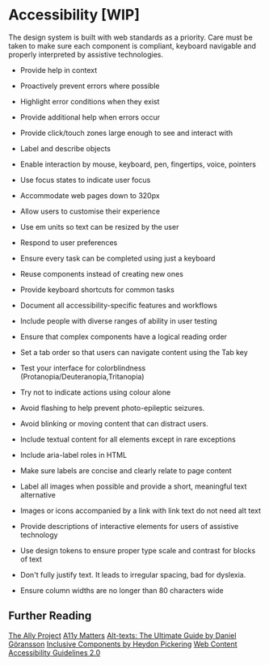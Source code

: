 # Accessibility [WIP]

The design system is built with web standards as a priority. Care must be taken to make sure each component is compliant, keyboard navigable and properly interpreted by assistive technologies.

- Provide help in context
- Proactively prevent errors where possible
- Highlight error conditions when they exist
- Provide additional help when errors occur

- Provide click/touch zones large enough to see and interact with
- Label and describe objects
- Enable interaction by mouse, keyboard, pen, fingertips, voice, pointers
- Use focus states to indicate user focus
- Accommodate web pages down to 320px

- Allow users to customise their experience
- Use em units so text can be resized by the user
- Respond to user preferences
- Ensure every task can be completed using just a keyboard

- Reuse components instead of creating new ones
- Provide keyboard shortcuts for common tasks
- Document all accessibility-specific features and workflows
- Include people with diverse ranges of ability in user testing

- Ensure that complex components have a logical reading order
- Set a tab order so that users can navigate content using the Tab key

- Test your interface for colorblindness (Protanopia/Deuteranopia,Tritanopia)
- Try not to indicate actions using colour alone

- Avoid flashing to help prevent photo-epileptic seizures.
- Avoid blinking or moving content that can distract users.

- Include textual content for all elements except in rare exceptions
- Include aria-label roles in HTML
- Make sure labels are concise and clearly relate to page content
- Label all images when possible and provide a short, meaningful text alternative
- Images or icons accompanied by a link with link text do not need alt text
- Provide descriptions of interactive elements for users of assistive technology

- Use design tokens to ensure proper type scale and contrast for blocks of text
- Don't fully justify text. It leads to irregular spacing, bad for dyslexia.
- Ensure column widths are no longer than 80 characters wide


## Further Reading

[The Ally Project](https://a11yproject.com/)
[A11y Matters](https://www.a11ymatters.com)
[Alt-texts: The Ultimate Guide by Daniel Göransson](https://axesslab.com/alt-texts/)
[Inclusive Components by Heydon Pickering](http://book.inclusive-components.design/)
[Web Content Accessibility Guidelines 2.0](https://www.w3.org/TR/WCAG20/)
